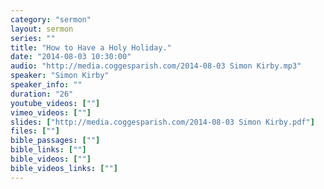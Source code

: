 ```yaml
---
category: "sermon"
layout: sermon
series: ""
title: "How to Have a Holy Holiday."
date: "2014-08-03 10:30:00"
audio: "http://media.coggesparish.com/2014-08-03 Simon Kirby.mp3"
speaker: "Simon Kirby"
speaker_info: ""
duration: "26"
youtube_videos: [""]
vimeo_videos: [""]
slides: ["http://media.coggesparish.com/2014-08-03 Simon Kirby.pdf"]
files: [""]
bible_passages: [""]
bible_links: [""]
bible_videos: [""]
bible_videos_links: [""]
---
```

